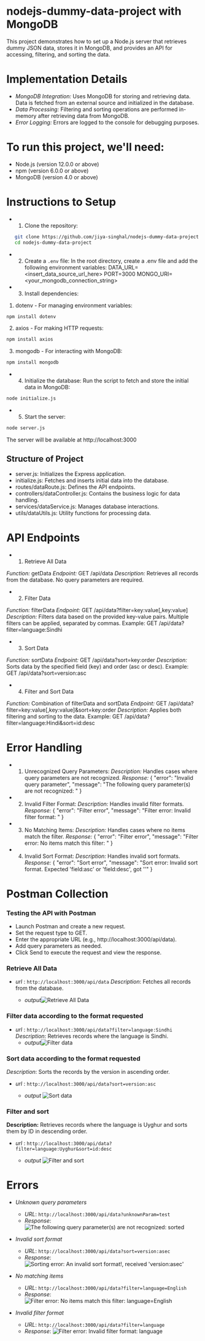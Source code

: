# nodejs-dummy-data-project with MongoDB
This project demonstrates how to set up a Node.js server that retrieves dummy JSON data, stores it in MongoDB, and provides an API for accessing, filtering, and sorting the data.

# Implementation Details
- *MongoDB Integration:* Uses MongoDB for storing and retrieving data. Data is fetched from an external source and initialized in the database.
- *Data Processing:* Filtering and sorting operations are performed in-memory after retrieving data from MongoDB.
- *Error Logging:* Errors are logged to the console for debugging purposes.

# To run this project, we'll need:

- Node.js (version 12.0.0 or above)
- npm (version 6.0.0 or above)
- MongoDB (version 4.0 or above)

# Instructions to Setup
- 1. Clone the repository:
```bash
   git clone https://github.com/jiya-singhal/nodejs-dummy-data-project.git
   cd nodejs-dummy-data-project
```
- 2. Create a `.env` file:
In the root directory, create a .env file and add the following environment variables:
 DATA_URL=<insert_data_source_url_here>
 PORT=3000
 MONGO_URI=<your_mongodb_connection_string>

- 3. Install dependencies:

1. dotenv - For managing environment variables:
```bash
npm install dotenv
``` 
2. axios - For making HTTP requests:
```bash
npm install axios
``` 
3. mongodb - For interacting with MongoDB:
```bash
npm install mongodb
``` 
- 4. Initialize the database:
Run the script to fetch and store the initial data in MongoDB:

```bash
node initialize.js
``` 
- 5. Start the server:
```bash
node server.js
```
The server will be available at http://localhost:3000

## Structure of Project

- server.js: Initializes the Express application.
- initialize.js: Fetches and inserts initial data into the database.
- routes/dataRoute.js: Defines the API endpoints.
- controllers/dataController.js: Contains the business logic for data handling.
- services/dataService.js: Manages database interactions.
- utils/dataUtils.js: Utility functions for processing data.


# API Endpoints
- 1. Retrieve All Data

*Function:* getData
*Endpoint:* GET /api/data
*Description:* Retrieves all records from the database. No query parameters are required.

- 2. Filter Data

*Function:* filterData
*Endpoint:* GET /api/data?filter=key:value[,key:value]
*Description:* Filters data based on the provided key-value pairs. Multiple filters can be applied, separated by commas.
Example: GET /api/data?filter=language:Sindhi

- 3. Sort Data

*Function:* sortData
*Endpoint:* GET /api/data?sort=key:order
*Description:* Sorts data by the specified field (key) and order (asc or desc).
Example: GET /api/data?sort=version:asc

- 4. Filter and Sort Data

*Function:* Combination of filterData and sortData
*Endpoint:* GET /api/data?filter=key:value[,key:value]&sort=key:order
*Description:* Applies both filtering and sorting to the data.
Example: GET /api/data?filter=language:Hindi&sort=id:desc


# Error Handling

- 1. Unrecognized Query Parameters:
*Description:* Handles cases where query parameters are not recognized.
*Response:* { "error": "Invalid query parameter", "message": "The following query parameter(s) are not recognized: <param>" }

- 2. Invalid Filter Format:
*Description:* Handles invalid filter formats.
*Response:* { "error": "Filter error", "message": "Filter error: Invalid filter format: <filter>" }

- 3. No Matching Items:
*Description:* Handles cases where no items match the filter.
*Response:* { "error": "Filter error", "message": "Filter error: No items match this filter: <filter>" }

- 4. Invalid Sort Format:
*Description:* Handles invalid sort formats.
*Response:* { "error": "Sort error", "message": "Sort error: Invalid sort format. Expected 'field:asc' or 'field:desc', got '<sort>'" }

# Postman Collection
 
 ### Testing the API with Postman

- Launch Postman and create a new request.
- Set the request type to GET.
- Enter the appropriate URL (e.g., http://localhost:3000/api/data).
- Add query parameters as needed.
- Click Send to execute the request and view the response.

### Retrieve All Data

- *url* : `http://localhost:3000/api/data`
*Description*: Fetches all records from the database.

   * *output*![Retrieve All Data](PostmanImages/getData.png)

### Filter data according to the format requested
- *url* :  `http://localhost:3000/api/data?filter=language:Sindhi` 
*Description*: Retrieves records where the language is Sindhi.
   * *output*![Filter data](PostmanImages/languageFilter.png)

### Sort data according to the format requested
*Description*: Sorts the records by the version in ascending order.
- *url* : `http://localhost:3000/api/data?sort=version:asc`
  
    * *output* ![Sort data](PostmanImages/AscSort.png)

### Filter and sort
**Description:** Retrieves records where the language is Uyghur and sorts them by ID in descending order.

- *url* : `http://localhost:3000/api/data?filter=language:Uyghur&sort=id:desc`

    * *output* ![Filter and sort](PostmanImages/filter&Sort.png)


# Errors

- *Unknown query parameters*
  - *URL*: `http://localhost:3000/api/data?unknownParam=test`
  - *Response*: ![The following query parameter(s) are not recognized: sorted](PostmanImages/InvalidQuery.png)

- *Invalid sort format*
  - *URL*: `http://localhost:3000/api/data?sort=version:asec`
  - *Response*: ![Sorting error: An invalid sort format!, received 'version:asec'](PostmanImages/SortFormatError.png)

- *No matching items*
  - *URL*: `http://localhost:3000/api/data?filter=language=English`
  - *Response*: ![Filter error: No items match this filter: language=English](PostmanImages/noMatchingFound.png)

- *Invalid filter format*
  - *URL*: `http://localhost:3000/api/data?filter=language`
  - *Response*: ![Filter error: Invalid filter format: language](PostmanImages/FilterFormatError.png)

